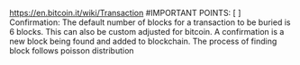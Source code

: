 https://en.bitcoin.it/wiki/Transaction
#IMPORTANT POINTS:
[ ] Confirmation: The default number of blocks for a transaction to be buried is 6 blocks. This can also be custom adjusted for bitcoin. A confirmation is a new block being found and added to blockchain. The process of finding block follows poisson distribution